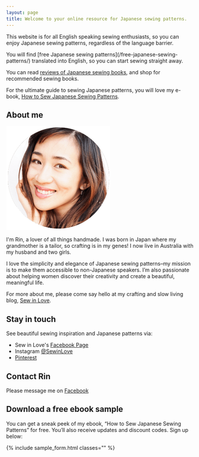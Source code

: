 ```yaml
---
layout: page
title: Welcome to your online resource for Japanese sewing patterns.
---
```

This website is for all English speaking sewing enthusiasts, so you can enjoy Japanese sewing patterns, regardless of the language barrier.

You will find \[free Japanese sewing patterns](/free-japanese-sewing-patterns/) translated into English, so you can start sewing straight away.

You can read [reviews of Japanese sewing books](/reviews/), and shop for recommended sewing books.

For the ultimate guide to sewing Japanese patterns, you will love my e-book, [How to Sew Japanese Sewing Patterns](/ebook/).

## About me

![](/img/circle-rin-profile-image.png)

I'm Rin, a lover of all things handmade. I was born in Japan where my grandmother is a tailor, so crafting is in my genes! I now live in Australia with my husband and two girls.

I love the simplicity and elegance of Japanese sewing patterns–my mission is to make them accessible to non-Japanese speakers. I’m also passionate about helping women discover their creativity and create a beautiful, meaningful life. 

For more about me, please come say hello at my crafting and slow living blog, [Sew in Love](http://www.sewinlove.com.au/?utm_source=JSP&utm_medium=about&utm_campaign=link).

## Stay in touch

See beautiful sewing inspiration and Japanese patterns via:

* Sew in Love's [Facebook Page](https://www.facebook.com/SewinLoveBlog)
* Instagram [@SewinLove](https://instagram.com/SewinLove)
* [Pinterest](http://www.pinterest.com/sewinloveblog/)

## Contact Rin

Please message me on [Facebook](https://www.facebook.com/SewinLoveBlog)

## Download a free ebook sample

You can get a sneak peek of my ebook, “How to Sew Japanese Sewing Patterns” for free. You’ll also receive updates and discount codes. Sign up below:

{% include sample_form.html classes="" %}
